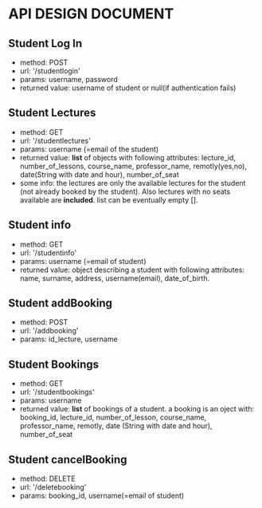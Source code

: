 # **API DESIGN DOCUMENT**

## Student Log In
- method: POST
- url: '/studentlogin'
- params: username, password
- returned value: username of student or null(if authentication fails)

## Student Lectures
- method: GET
- url: '/studentlectures'
- params: username (=email of the student)
- returned value: **list** of objects with following attributes: lecture_id, number_of_lessons, course_name, professor_name, remotly(yes,no), date(String with date and hour), number_of_seat
- some info: the lectures are only the available lectures for the student (not already booked by the student). Also lectures with no seats available are **included**. list can be eventually empty [].

## Student info
- method: GET
- url: '/studentinfo'
- params: username (=email of student)
- returned value: object describing a student with following attributes: name, surname, address, username(email), date_of_birth.

## Student addBooking
- method: POST
- url: '/addbooking'
- params: id_lecture, username

## Student Bookings
- method: GET
- url: '/studentbookings'
- params: username
- returned value: **list** of bookings of a student. a booking is an oject with: booking_id, lecture_id, number_of_lesson, course_name, professor_name, remotly, date (String with date and hour), number_of_seat

## Student cancelBooking
- method: DELETE
- url: '/deletebooking'
- params: booking_id, username(=email of student)
